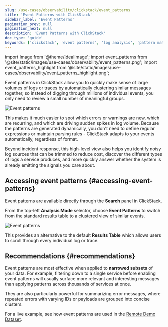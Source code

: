 ```yaml
---
slug: /use-cases/observability/clickstack/event_patterns
title: 'Event Patterns with ClickStack'
sidebar_label: 'Event Patterns'
pagination_prev: null
pagination_next: null
description: 'Event Patterns with ClickStack'
doc_type: 'guide'
keywords: ['clickstack', 'event patterns', 'log analysis', 'pattern matching', 'observability']
---
```


import Image from '@theme/IdealImage';
import event_patterns from '@site/static/images/use-cases/observability/event_patterns.png';
import event_patterns_highlight from '@site/static/images/use-cases/observability/event_patterns_highlight.png';

Event patterns in ClickStack allow you to quickly make sense of large volumes of logs or traces by automatically clustering similar messages together, so instead of digging through millions of individual events, you only need to review a small number of meaningful groups.

<Image img={event_patterns} alt="Event patterns" size="lg"/>

This makes it much easier to spot which errors or warnings are new, which are recurring, and which are driving sudden spikes in log volume. Because the patterns are generated dynamically, you don't need to define regular expressions or maintain parsing rules - ClickStack adapts to your events automatically, regardless of format.

Beyond incident response, this high-level view also helps you identify noisy log sources that can be trimmed to reduce cost, discover the different types of logs a service produces, and more quickly answer whether the system is already emitting the signals you care about.

## Accessing event patterns {#accessing-event-patterns}

Event patterns are available directly through the **Search** panel in ClickStack.  

From the top-left **Analysis Mode** selector, choose **Event Patterns** to switch from the standard results table to a clustered view of similar events.  

<Image img={event_patterns_highlight} alt="Event patterns" size="lg"/>

This provides an alternative to the default **Results Table** which allows users to scroll through every individual log or trace.

## Recommendations {#recommendations}

Event patterns are most effective when applied to **narrowed subsets** of your data. For example, filtering down to a single service before enabling event patterns will usually surface more relevant and interesting messages than applying patterns across thousands of services at once.  

They are also particularly powerful for summarizing error messages, where repeated errors with varying IDs or payloads are grouped into concise clusters.  

For a live example, see how event patterns are used in the [Remote Demo Dataset](/use-cases/observability/clickstack/getting-started/remote-demo-data#identify-error-patterns).
